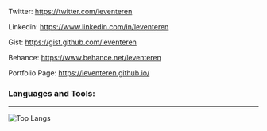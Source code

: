 Twitter: https://twitter.com/leventeren

Linkedin: https://www.linkedin.com/in/leventeren

Gist: https://gist.github.com/leventeren

Behance: https://www.behance.net/leventeren

Portfolio Page: https://leventeren.github.io/

### Languages and Tools:
---

![Top Langs](https://github-readme-stats.vercel.app/api/top-langs/?username=leventeren)
